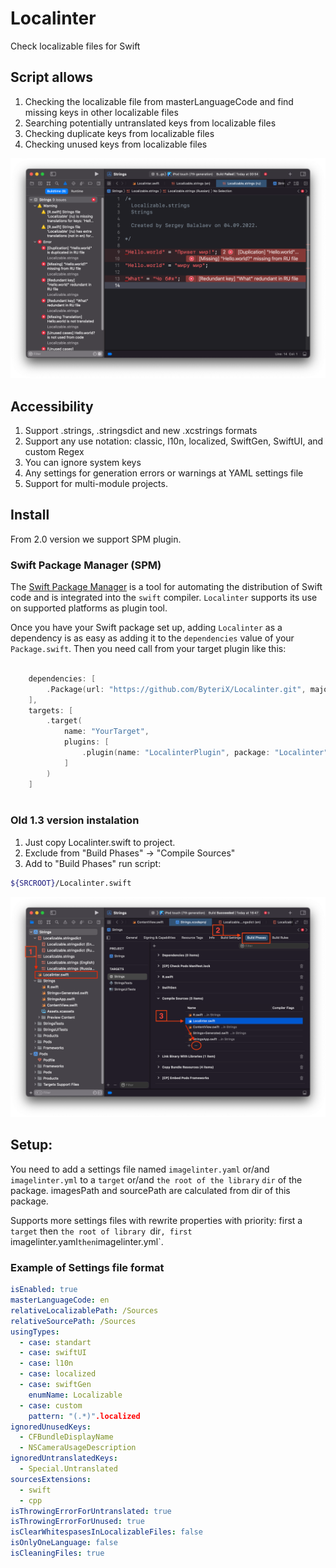 # Localinter

Check localizable files for Swift

## Script allows

 1. Checking the localizable file from masterLanguageCode and find missing keys in other localizable files
 2. Searching potentially untranslated keys from localizable files
 3. Checking duplicate keys from localizable files
 4. Checking unused keys from localizable files

![](Screens/3.png)

## Accessibility

1. Support .strings, .stringsdict and new .xcstrings formats
2. Support any use notation: classic, l10n, localized, SwiftGen, SwiftUI, and custom Regex
3. You can ignore system keys
4. Any settings for generation errors or warnings at YAML settings file
5. Support for multi-module projects.

## Install

From 2.0 version we support SPM plugin.

### Swift Package Manager (SPM)

The [Swift Package Manager](https://swift.org/package-manager/) is a tool for automating the distribution of Swift code and is integrated into the `swift` compiler. `Localinter` supports its use on supported platforms as plugin tool. 

Once you have your Swift package set up, adding `Localinter` as a dependency is as easy as adding it to the `dependencies` value of your `Package.swift`. Then you need call from your target plugin like this:

```swift

    dependencies: [
        .Package(url: "https://github.com/ByteriX/Localinter.git", majorVersion: 2)
    ],
    targets: [
        .target(
            name: "YourTarget",
            plugins: [
                .plugin(name: "LocalinterPlugin", package: "Localinter"),
            ]
        )
    ]
    
```

### Old 1.3 version instalation

1. Just copy Localinter.swift to project.
2. Exclude from "Build Phases" -> "Compile Sources"
3. Add to "Build Phases" run script:
```bash
${SRCROOT}/Localinter.swift
```
![](Screens/1.png)

## Setup:

You need to add a settings file named `imagelinter.yaml` or/and `imagelinter.yml` to a `target` or/and `the root of the library` `dir` of the package.
imagesPath and sourcePath are calculated from dir of this package. 

Supports more settings files with rewrite properties with priority: first a `target` then `the root of library `dir`, first `imagelinter.yaml` then `imagelinter.yml`.

### Example of Settings file format

```yaml
isEnabled: true
masterLanguageCode: en
relativeLocalizablePath: /Sources
relativeSourcePath: /Sources
usingTypes: 
  - case: standart
  - case: swiftUI
  - case: l10n
  - case: localized
  - case: swiftGen
    enumName: Localizable
  - case: custom
    pattern: "(.*)".localized
ignoredUnusedKeys:
  - CFBundleDisplayName
  - NSCameraUsageDescription
ignoredUntranslatedKeys:
  - Special.Untranslated
sourcesExtensions:
  - swift
  - cpp
isThrowingErrorForUntranslated: true
isThrowingErrorForUnused: true
isClearWhitespasesInLocalizableFiles: false
isOnlyOneLanguage: false
isCleaningFiles: true
```
